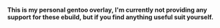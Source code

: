 __This is my personal gentoo overlay, I'm currently not providing any support for these ebuild, but if you find anything useful suit yourself.__
